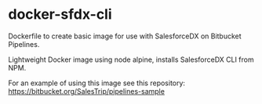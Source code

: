 # docker-sfdx-cli
 
Dockerfile to create basic image for use with SalesforceDX on Bitbucket Pipelines.

Lightweight Docker image using node alpine, installs SalesforceDX CLI from NPM.

For an example of using this image see this repository: https://bitbucket.org/SalesTrip/pipelines-sample
